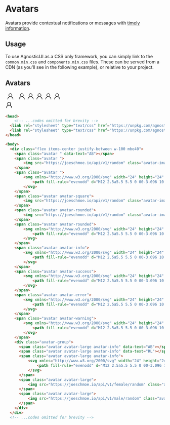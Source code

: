# Avatars

Avatars provide contextual notifications or messages with [timely information](https://www.w3.org/TR/wai-aria-practices/#Avatar).

<div class="mbe24"></div>

## Usage

To use AgnosticUI as a CSS only framework, you can simply link to the `common.min.css` and `components.min.css` files. These can be served from a CDN (as you'll see in the following example), or relative to your project.


## Avatars

<div class="flex items-center justify-between w-100 mbe40">
  <span class="avatar " data-text="AB"></span>
  <span class="avatar ">
      <img src="https://joeschmoe.io/api/v1/random" class="avatar-image" alt="" />
  </span>
  <span class="avatar ">
      <svg xmlns="http://www.w3.org/2000/svg" width="24" height="24" fill="currentColor" viewBox="0 0 24 24">
          <path fill-rule="evenodd" d="M12 2.5a5.5 5.5 0 00-3.096 10.047 9.005 9.005 0 00-5.9 8.18.75.75 0 001.5.045 7.5 7.5 0 0114.993 0 .75.75 0 101.499-.044 9.005 9.005 0 00-5.9-8.181A5.5 5.5 0 0012 2.5zM8 8a4 4 0 118 0 4 4 0 01-8 0z" />
      </svg>
  </span>
  <span class="avatar avatar-square">
      <img src="https://joeschmoe.io/api/v1/random" class="avatar-image" alt="" />
  </span>
  <span class="avatar avatar-rounded">
      <img src="https://joeschmoe.io/api/v1/random" class="avatar-image" alt="" />
  </span>
  <span class="avatar avatar-rounded">
      <svg xmlns="http://www.w3.org/2000/svg" width="24" height="24" fill="currentColor" viewBox="0 0 24 24">
          <path fill-rule="evenodd" d="M12 2.5a5.5 5.5 0 00-3.096 10.047 9.005 9.005 0 00-5.9 8.18.75.75 0 001.5.045 7.5 7.5 0 0114.993 0 .75.75 0 101.499-.044 9.005 9.005 0 00-5.9-8.181A5.5 5.5 0 0012 2.5zM8 8a4 4 0 118 0 4 4 0 01-8 0z" />
      </svg>
  </span>
  <span class="avatar avatar-info">
      <svg xmlns="http://www.w3.org/2000/svg" width="24" height="24" fill="currentColor" viewBox="0 0 24 24">
          <path fill-rule="evenodd" d="M12 2.5a5.5 5.5 0 00-3.096 10.047 9.005 9.005 0 00-5.9 8.18.75.75 0 001.5.045 7.5 7.5 0 0114.993 0 .75.75 0 101.499-.044 9.005 9.005 0 00-5.9-8.181A5.5 5.5 0 0012 2.5zM8 8a4 4 0 118 0 4 4 0 01-8 0z" />
      </svg>
  </span>
  <span class="avatar avatar-success">
      <svg xmlns="http://www.w3.org/2000/svg" width="24" height="24" fill="currentColor" viewBox="0 0 24 24">
          <path fill-rule="evenodd" d="M12 2.5a5.5 5.5 0 00-3.096 10.047 9.005 9.005 0 00-5.9 8.18.75.75 0 001.5.045 7.5 7.5 0 0114.993 0 .75.75 0 101.499-.044 9.005 9.005 0 00-5.9-8.181A5.5 5.5 0 0012 2.5zM8 8a4 4 0 118 0 4 4 0 01-8 0z" />
      </svg>
  </span>
  <span class="avatar avatar-error">
      <svg xmlns="http://www.w3.org/2000/svg" width="24" height="24" fill="currentColor" viewBox="0 0 24 24">
          <path fill-rule="evenodd" d="M12 2.5a5.5 5.5 0 00-3.096 10.047 9.005 9.005 0 00-5.9 8.18.75.75 0 001.5.045 7.5 7.5 0 0114.993 0 .75.75 0 101.499-.044 9.005 9.005 0 00-5.9-8.181A5.5 5.5 0 0012 2.5zM8 8a4 4 0 118 0 4 4 0 01-8 0z" />
      </svg>
  </span>
  <span class="avatar avatar-warning">
      <svg xmlns="http://www.w3.org/2000/svg" width="24" height="24" fill="currentColor" viewBox="0 0 24 24">
          <path fill-rule="evenodd" d="M12 2.5a5.5 5.5 0 00-3.096 10.047 9.005 9.005 0 00-5.9 8.18.75.75 0 001.5.045 7.5 7.5 0 0114.993 0 .75.75 0 101.499-.044 9.005 9.005 0 00-5.9-8.181A5.5 5.5 0 0012 2.5zM8 8a4 4 0 118 0 4 4 0 01-8 0z" />
      </svg>
  </span>
  <div class="avatar-group">
    <span class="avatar avatar-large avatar-info" data-text="AB"></span>
    <span class="avatar avatar-large avatar-info" data-text="RL"></span>
    <span class="avatar avatar-large avatar-info">
        <svg xmlns="http://www.w3.org/2000/svg" width="24" height="24" viewBox="0 0 24 24">
            <path fill-rule="evenodd" d="M12 2.5a5.5 5.5 0 00-3.096 10.047 9.005 9.005 0 00-5.9 8.18.75.75 0 001.5.045 7.5 7.5 0 0114.993 0 .75.75 0 101.499-.044 9.005 9.005 0 00-5.9-8.181A5.5 5.5 0 0012 2.5zM8 8a4 4 0 118 0 4 4 0 01-8 0z" />
        </svg>
    </span>
    <span class="avatar avatar-large">
        <img src="https://joeschmoe.io/api/v1/female/random" class="avatar-image" alt="" />
    </span>
    <span class="avatar avatar-large">
        <img src="https://joeschmoe.io/api/v1/male/random" class="avatar-image" alt="" />
    </span>
  </div>
</div>

```html
<head>
    <!-- ...codes omitted for brevity -->
  <link rel="stylesheet" type="text/css" href="https://unpkg.com/agnostic-css@1.0.12/public/css-dist/common.min.css">
  <link rel="stylesheet" type="text/css" href="https://unpkg.com/agnostic-css@1.0.12/public/css-dist/components.min.css">
</head>

<body>
  <div class="flex items-center justify-between w-100 mbe40">
    <span class="avatar " data-text="AB"></span>
    <span class="avatar ">
        <img src="https://joeschmoe.io/api/v1/random" class="avatar-image" alt="" />
    </span>
    <span class="avatar ">
        <svg xmlns="http://www.w3.org/2000/svg" width="24" height="24" fill="currentColor" viewBox="0 0 24 24">
            <path fill-rule="evenodd" d="M12 2.5a5.5 5.5 0 00-3.096 10.047 9.005 9.005 0 00-5.9 8.18.75.75 0 001.5.045 7.5 7.5 0 0114.993 0 .75.75 0 101.499-.044 9.005 9.005 0 00-5.9-8.181A5.5 5.5 0 0012 2.5zM8 8a4 4 0 118 0 4 4 0 01-8 0z" />
        </svg>
    </span>
    <span class="avatar avatar-square">
        <img src="https://joeschmoe.io/api/v1/random" class="avatar-image" alt="" />
    </span>
    <span class="avatar avatar-rounded">
        <img src="https://joeschmoe.io/api/v1/random" class="avatar-image" alt="" />
    </span>
    <span class="avatar avatar-rounded">
        <svg xmlns="http://www.w3.org/2000/svg" width="24" height="24" fill="currentColor" viewBox="0 0 24 24">
            <path fill-rule="evenodd" d="M12 2.5a5.5 5.5 0 00-3.096 10.047 9.005 9.005 0 00-5.9 8.18.75.75 0 001.5.045 7.5 7.5 0 0114.993 0 .75.75 0 101.499-.044 9.005 9.005 0 00-5.9-8.181A5.5 5.5 0 0012 2.5zM8 8a4 4 0 118 0 4 4 0 01-8 0z" />
        </svg>
    </span>
    <span class="avatar avatar-info">
        <svg xmlns="http://www.w3.org/2000/svg" width="24" height="24" fill="currentColor" viewBox="0 0 24 24">
            <path fill-rule="evenodd" d="M12 2.5a5.5 5.5 0 00-3.096 10.047 9.005 9.005 0 00-5.9 8.18.75.75 0 001.5.045 7.5 7.5 0 0114.993 0 .75.75 0 101.499-.044 9.005 9.005 0 00-5.9-8.181A5.5 5.5 0 0012 2.5zM8 8a4 4 0 118 0 4 4 0 01-8 0z" />
        </svg>
    </span>
    <span class="avatar avatar-success">
        <svg xmlns="http://www.w3.org/2000/svg" width="24" height="24" fill="currentColor" viewBox="0 0 24 24">
            <path fill-rule="evenodd" d="M12 2.5a5.5 5.5 0 00-3.096 10.047 9.005 9.005 0 00-5.9 8.18.75.75 0 001.5.045 7.5 7.5 0 0114.993 0 .75.75 0 101.499-.044 9.005 9.005 0 00-5.9-8.181A5.5 5.5 0 0012 2.5zM8 8a4 4 0 118 0 4 4 0 01-8 0z" />
        </svg>
    </span>
    <span class="avatar avatar-error">
        <svg xmlns="http://www.w3.org/2000/svg" width="24" height="24" fill="currentColor" viewBox="0 0 24 24">
            <path fill-rule="evenodd" d="M12 2.5a5.5 5.5 0 00-3.096 10.047 9.005 9.005 0 00-5.9 8.18.75.75 0 001.5.045 7.5 7.5 0 0114.993 0 .75.75 0 101.499-.044 9.005 9.005 0 00-5.9-8.181A5.5 5.5 0 0012 2.5zM8 8a4 4 0 118 0 4 4 0 01-8 0z" />
        </svg>
    </span>
    <span class="avatar avatar-warning">
        <svg xmlns="http://www.w3.org/2000/svg" width="24" height="24" fill="currentColor" viewBox="0 0 24 24">
            <path fill-rule="evenodd" d="M12 2.5a5.5 5.5 0 00-3.096 10.047 9.005 9.005 0 00-5.9 8.18.75.75 0 001.5.045 7.5 7.5 0 0114.993 0 .75.75 0 101.499-.044 9.005 9.005 0 00-5.9-8.181A5.5 5.5 0 0012 2.5zM8 8a4 4 0 118 0 4 4 0 01-8 0z" />
        </svg>
    </span>
    <div class="avatar-group">
      <span class="avatar avatar-large avatar-info" data-text="AB"></span>
      <span class="avatar avatar-large avatar-info" data-text="RL"></span>
      <span class="avatar avatar-large avatar-info">
          <svg xmlns="http://www.w3.org/2000/svg" width="24" height="24" viewBox="0 0 24 24">
              <path fill-rule="evenodd" d="M12 2.5a5.5 5.5 0 00-3.096 10.047 9.005 9.005 0 00-5.9 8.18.75.75 0 001.5.045 7.5 7.5 0 0114.993 0 .75.75 0 101.499-.044 9.005 9.005 0 00-5.9-8.181A5.5 5.5 0 0012 2.5zM8 8a4 4 0 118 0 4 4 0 01-8 0z" />
          </svg>
      </span>
      <span class="avatar avatar-large">
          <img src="https://joeschmoe.io/api/v1/female/random" class="avatar-image" alt="" />
      </span>
      <span class="avatar avatar-large">
          <img src="https://joeschmoe.io/api/v1/male/random" class="avatar-image" alt="" />
      </span>
    </div>
  </div> 
  <!-- ...codes omitted for brevity -->
```
